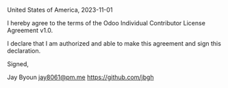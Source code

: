 United States of America, 2023-11-01

I hereby agree to the terms of the Odoo Individual Contributor License
Agreement v1.0.

I declare that I am authorized and able to make this agreement and sign this
declaration.

Signed,

Jay Byoun jay8061@pm.me https://github.com/jbgh
